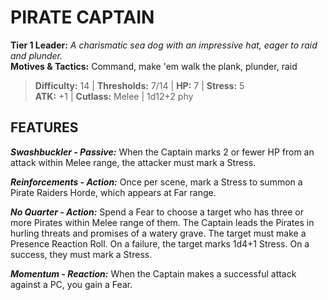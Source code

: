 # PIRATE CAPTAIN

**Tier 1 Leader:** *A charismatic sea dog with an impressive hat, eager to raid and plunder.*  
**Motives & Tactics:** Command, make 'em walk the plank, plunder, raid

> **Difficulty:** 14 | **Thresholds:** 7/14 | **HP:** 7 | **Stress:** 5  
> **ATK:** +1 | **Cutlass:** Melee | 1d12+2 phy  

## FEATURES

***Swashbuckler - Passive:*** When the Captain marks 2 or fewer HP from an attack within Melee range, the attacker must mark a Stress.

***Reinforcements - Action:*** Once per scene, mark a Stress to summon a Pirate Raiders Horde, which appears at Far range.

***No Quarter - Action:*** Spend a Fear to choose a target who has three or more Pirates within Melee range of them. The Captain leads the Pirates in hurling threats and promises of a watery grave. The target must make a Presence Reaction Roll. On a failure, the target marks 1d4+1 Stress. On a success, they must mark a Stress.

***Momentum - Reaction:*** When the Captain makes a successful attack against a PC, you gain a Fear.
